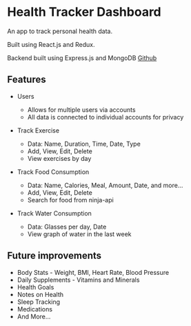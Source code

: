 # Health Tracker Dashboard

An app to track personal health data.

Built using React.js and Redux.

Backend built using Express.js and MongoDB [Github](https://github.com/blee2125/health-tracker-dashboard-backend)

## Features

* Users
    - Allows for multiple users via accounts
    - All data is connected to individual accounts for privacy

* Track Exercise
    - Data: Name, Duration, Time, Date, Type
    - Add, View, Edit, Delete
    - View exercises by day

* Track Food Consumption
    - Data: Name, Calories, Meal, Amount, Date, and more...
    - Add, View, Edit, Delete
    - Search for food from ninja-api

* Track Water Consumption
    - Data: Glasses per day, Date
    - View graph of water in the last week


## Future improvements

* Body Stats - Weight, BMI, Heart Rate, Blood Pressure
* Daily Supplements - Vitamins and Minerals
* Health Goals
* Notes on Health
* Sleep Tracking
* Medications
* And More...


